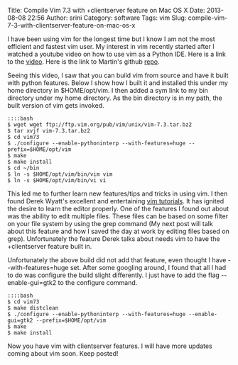 Title: Compile Vim 7.3 with +clientserver feature on Mac OS X
Date: 2013-08-08 22:56
Author: srini
Category: software
Tags: vim
Slug: compile-vim-7-3-with-clientserver-feature-on-mac-os-x

I have been using vim for the longest time but I know I am not the most
efficient and fastest vim user. My interest in vim recently started
after I watched a youtube video on how to use vim as a Python IDE. Here
is a link to the [video](https://www.youtube.com/watch?v=YhqsjUUHj6g).
Here is the link to Martin's github
[repo](https://github.com/mbrochh/vim-as-a-python-ide).

Seeing this video, I saw that you can build vim from source and have it
built with python features. Below I show how I built it and installed
this under my home directory in $HOME/opt/vim. I then added a sym link
to my bin directory under my home directory. As the bin directory is in
my path, the built version of vim gets invoked.

    ::::bash  
    $ wget wget ftp://ftp.vim.org/pub/vim/unix/vim-7.3.tar.bz2  
    $ tar xvjf vim-7.3.tar.bz2  
    $ cd vim73  
    $ ./configure --enable-pythoninterp --with-features=huge --prefix=$HOME/opt/vim  
    $ make  
    $ make install  
    $ cd ~/bin  
    $ ln -s $HOME/opt/vim/bin/vim vim  
    $ ln -s $HOME/opt/vim/bin/vi vi  


This led me to further learn new features/tips and tricks in using vim.
I then found Derek Wyatt's excellent and entertaining [vim
tutorials](http://www.derekwyatt.org/vim/vim-tutorial-videos/). It has
ignited the desire to learn the editor properly. One of the features I
found out about was the ability to edit multiple files. These files can
be based on some filter on your file system by using the grep command
(My next post will talk about this feature and how I saved the day at
work by editing files based on grep). Unfortunately the feature Derek
talks about needs vim to have the +clientserver feature built in.

Unfortunately the above build did not add that feature, even thought I
have --with-features=huge set. After some googling around, I found that
all I had to do was configure the build slight differently. I just have
to add the flag --enable-gui=gtk2 to the configure command.


    ::::bash  
    $ cd vim73  
    $ make distclean  
    $ ./configure --enable-pythoninterp --with-features=huge --enable-gui=gtk2 --prefix=$HOME/opt/vim
    $ make  
    $ make install  


Now you have vim with clientserver features. I will have more updates
coming about vim soon. Keep posted!
